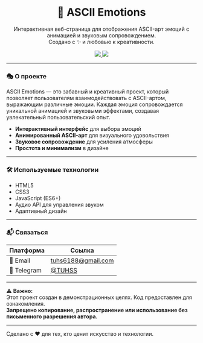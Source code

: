 <div align="center">
  <h1>🎨 ASCII Emotions</h1>
  <p>
    Интерактивная веб-страница для отображения ASCII-арт эмоций с анимацией и звуковым сопровождением.
    <br/>
    Создано с ✨ и любовью к креативности.
  </p>

  <a href="mailto:tuhs6188@gmail.com">
    <img src="https://img.shields.io/badge/-Email-blue?style=for-the-badge&logo=email" />
  </a>
  <a href="https://t.me/TUHSS">
    <img src="https://img.shields.io/badge/-Telegram-blue?style=for-the-badge&logo=telegram" />
  </a>
</div>

---

### 🎭 О проекте

ASCII Emotions — это забавный и креативный проект, который позволяет пользователям взаимодействовать с ASCII-артом, выражающим различные эмоции. Каждая эмоция сопровождается уникальной анимацией и звуковыми эффектами, создавая увлекательный пользовательский опыт.

- **Интерактивный интерфейс** для выбора эмоций
- **Анимированный ASCII-арт** для визуального удовольствия
- **Звуковое сопровождение** для усиления атмосферы
- **Простота и минимализм** в дизайне

---

### 🛠️ Используемые технологии

- HTML5
- CSS3
- JavaScript (ES6+)
- Аудио API для управления звуком
- Адаптивный дизайн

---

### 📬 Связаться

| Платформа | Ссылка |
|----------|-------|
| 📧 Email | [tuhs6188@gmail.com](mailto:tuhs6188@gmail.com) |
| 💼 Telegram | [@TUHSS](https://t.me/TUHSS) |

---

⚠️ **Важно:**  
Этот проект создан в демонстрационных целях. Код предоставлен для ознакомления.  
**Запрещено копирование, распространение или использование без письменного разрешения автора.**

---

Сделано с ❤️ для тех, кто ценит искусство и технологии.

